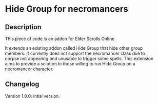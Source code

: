 # Hide Group for necromancers

## Description

This piece of code is an addon for Elder Scrolls Online.

It extends an existing addon called Hide Group that hide other group members.
It currently does not support the necromancer class due to corpse not appearing and unusable to trigger some spells.
This extension aims to provide a solution to those willing to run Hide Group on a necromancer character.

## Changelog

Version 1.0.0: intial version. 